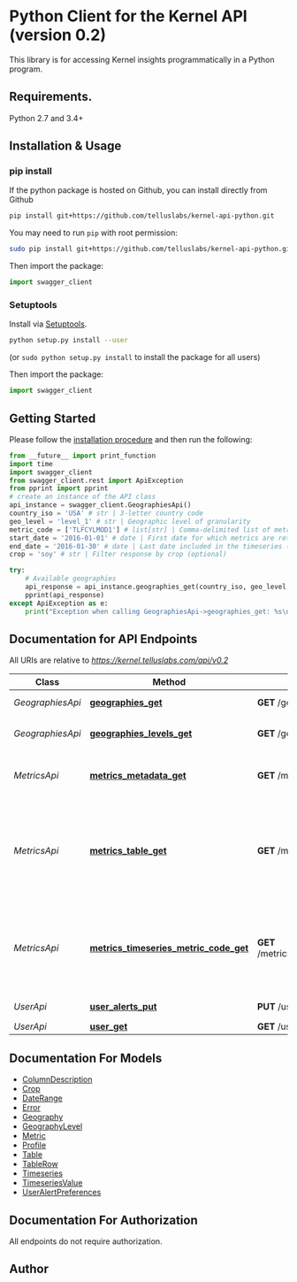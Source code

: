# Python Client for the Kernel API (version 0.2)
This library is for accessing Kernel insights programmatically in a Python program.

## Requirements.

Python 2.7 and 3.4+

## Installation & Usage

### pip install

If the python package is hosted on Github, you can install directly from Github

```sh
pip install git+https://github.com/telluslabs/kernel-api-python.git
```

You may need to run `pip` with root permission:

```sh
sudo pip install git+https://github.com/telluslabs/kernel-api-python.git
```

Then import the package:

```python
import swagger_client
```

### Setuptools

Install via [Setuptools](http://pypi.python.org/pypi/setuptools).

```sh
python setup.py install --user
```

(or `sudo python setup.py install` to install the package for all users)

Then import the package:

```python
import swagger_client
```

## Getting Started

Please follow the [installation procedure](#installation--usage) and then run the following:

```python
from __future__ import print_function
import time
import swagger_client
from swagger_client.rest import ApiException
from pprint import pprint
# create an instance of the API class
api_instance = swagger_client.GeographiesApi()
country_iso = 'USA' # str | 3-letter country code
geo_level = 'level_1' # str | Geographic level of granularity
metric_code = ['TLFCYLMOD1'] # list[str] | Comma-delimited list of metric codes
start_date = '2016-01-01' # date | First date for which metrics are returned
end_date = '2016-01-30' # date | Last date included in the timeseries (optional)
crop = 'soy' # str | Filter response by crop (optional)

try:
    # Available geographies
    api_response = api_instance.geographies_get(country_iso, geo_level, metric_code, start_date, end_date=end_date, crop=crop)
    pprint(api_response)
except ApiException as e:
    print("Exception when calling GeographiesApi->geographies_get: %s\n" % e)
```

## Documentation for API Endpoints

All URIs are relative to *https://kernel.telluslabs.com/api/v0.2*

Class | Method | HTTP request | Description
------------ | ------------- | ------------- | -------------
*GeographiesApi* | [**geographies_get**](docs/GeographiesApi.md#geographies_get) | **GET** /geographies | Available geographies
*GeographiesApi* | [**geographies_levels_get**](docs/GeographiesApi.md#geographies_levels_get) | **GET** /geographies/levels | Available geography levels
*MetricsApi* | [**metrics_metadata_get**](docs/MetricsApi.md#metrics_metadata_get) | **GET** /metrics/metadata | All available metric names and descriptions
*MetricsApi* | [**metrics_table_get**](docs/MetricsApi.md#metrics_table_get) | **GET** /metrics/table | Get values for a metric (or group of metrics) for a specific geography, crop, and date (or date range).
*MetricsApi* | [**metrics_timeseries_metric_code_get**](docs/MetricsApi.md#metrics_timeseries_metric_code_get) | **GET** /metrics/timeseries/{metric_code} | Get values for a metric for a specific geography and a specified time period.
*UserApi* | [**user_alerts_put**](docs/UserApi.md#user_alerts_put) | **PUT** /user/alerts | Update alert preferences
*UserApi* | [**user_get**](docs/UserApi.md#user_get) | **GET** /user | User Profile


## Documentation For Models

 - [ColumnDescription](docs/ColumnDescription.md)
 - [Crop](docs/Crop.md)
 - [DateRange](docs/DateRange.md)
 - [Error](docs/Error.md)
 - [Geography](docs/Geography.md)
 - [GeographyLevel](docs/GeographyLevel.md)
 - [Metric](docs/Metric.md)
 - [Profile](docs/Profile.md)
 - [Table](docs/Table.md)
 - [TableRow](docs/TableRow.md)
 - [Timeseries](docs/Timeseries.md)
 - [TimeseriesValue](docs/TimeseriesValue.md)
 - [UserAlertPreferences](docs/UserAlertPreferences.md)


## Documentation For Authorization

 All endpoints do not require authorization.


## Author
